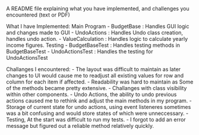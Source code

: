A  README  file  explaining  what  you  have  implemented,  and  challenges  you  encountered 
(text or PDF)

What I have Implemented:
    Main Program
    - BudgetBase : Handles GUI logic and changes made to GUI
    - UndoActions : Handles Undo class creation, handles undo action.
    - ValueCalculation : Handles logic to calculate yearly income figures.
    Testing
    - BudgetBaseTest : Handles testing methods in BudgetBaseTest
    - UndoActionsTest : Handles the testing for UndoActionsTest

Challanges I encountered:
    - The layout was difficult to maintain as later changes to UI would cause me to readjust all existing values for row and column for each item if affected.
    - Readability was hard to maintain as Some of the methods became pretty extensive.
    - Challanges with class visibility within other components.
    - Undo Actions, the ability to undo previous actions caused me to rethink and adjust the main methods in my program.
    - Storage of current state for undo actions, using event listeneres sometimes was a bit confusing and would store states of which were unneccessary.
    - Testing, At the start was difficult to run my tests.
    - I forgot to add an error message but figured out a reliable method relatively quickly.
